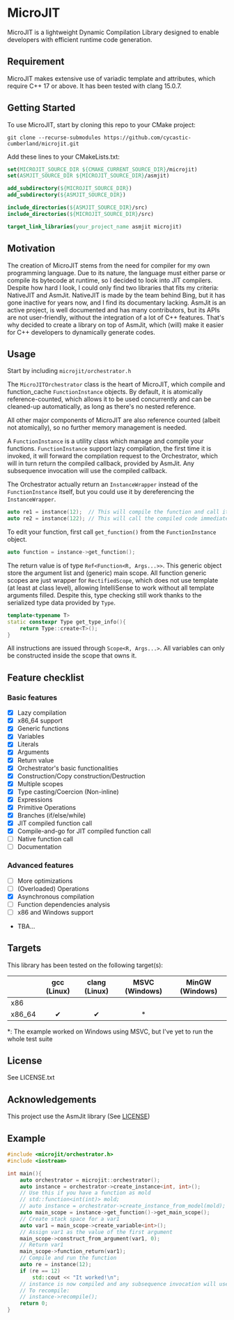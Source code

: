 # MicroJIT


MicroJIT is a lightweight Dynamic Compilation Library designed to enable developers
with efficient runtime code generation.

## Requirement

MicroJIT makes extensive use of variadic template and attributes, which require C++ 17 or above.
It has been tested with clang 15.0.7.

## Getting Started

To use MicroJIT, start by cloning this repo to your CMake project:

```shell
git clone --recurse-submodules https://github.com/cycastic-cumberland/microjit.git
```

Add these lines to your CMakeLists.txt:

```cmake
set(MICROJIT_SOURCE_DIR ${CMAKE_CURRENT_SOURCE_DIR}/microjit)
set(ASMJIT_SOURCE_DIR ${MICROJIT_SOURCE_DIR}/asmjit)

add_subdirectory(${MICROJIT_SOURCE_DIR})
add_subdirectory(${ASMJIT_SOURCE_DIR})

include_directories(${ASMJIT_SOURCE_DIR}/src)
include_directories(${MICROJIT_SOURCE_DIR}/src)

target_link_libraries(your_project_name asmjit microjit)
```


## Motivation

The creation of MicroJIT stems from the need for compiler for my own programming language.
Due to its nature, the language must either parse or compile its bytecode at runtime, so I decided to look
into JIT compilers. Despite how hard I look, I could only find two libraries that fits my criteria:
NativeJIT and AsmJit. NativeJIT is made by the team behind Bing, but it has gone inactive for years now,
and I find its documentary lacking. AsmJit is an active project, is well documented and has many contributors,
but its APIs are not user-friendly, without the integration of a lot of C++ features.
That's why decided to create a library on top of AsmJit, which (will) make it easier for C++ developers
to dynamically generate codes. 

## Usage

Start by including `microjit/orchestrator.h`

The `MicroJITOrchestrator` class is the heart of MicroJIT, which compile and function_cache `FunctionInstance` objects. By default, it is atomically reference-counted, which allows it to be used concurrently and can be cleaned-up automatically, as long as there's no nested reference.

All other major components of MicroJIT are also reference counted (albeit not atomically), so no further memory management is needed.

A `FunctionInstance` is a utility class which manage and compile your functions. `FunctionInstance` support lazy compilation, the first time it is invoked, it will forward the compilation request to the Orchestrator, which will in turn return the compiled callback, provided by AsmJit. Any subsequence invocation will use the compiled callback.

The Orchestrator actually return an `InstanceWrapper` instead of the `FunctionInstance` itself, but you could use it by dereferencing the `InstanceWrapper`.

```c++
auto re1 = instance(12);  // This will compile the function and call it
auto re2 = instance(122); // This will call the compiled code immediately
```

To edit your function, first call `get_function()` from the `FunctionInstance` object.

```c++
auto function = instance->get_function();
```

The return value is of type `Ref<Function<R, Args...>>`.
This generic object store the argument list and (generic) main scope.
All function generic scopes are just wrapper for `RectifiedScope`,
which does not use template (at least at class level),
allowing IntelliSense to work without all template arguments filled.
Despite this, type checking still work thanks to the serialized type data provided by `Type`.

```c++
template<typename T>
static constexpr Type get_type_info(){
    return Type::create<T>();
}
```

All instructions are issued through `Scope<R, Args...>`. All variables can only be constructed inside the scope that owns it.

## Feature checklist

### Basic features

- [x] Lazy compilation
- [x] x86_64 support
- [x] Generic functions
- [x] Variables
- [x] Literals
- [x] Arguments
- [x] Return value
- [x] Orchestrator's basic functionalities
- [x] Construction/Copy construction/Destruction
- [x] Multiple scopes
- [x] Type casting/Coercion (Non-inline)
- [x] Expressions
- [x] Primitive Operations
- [x] Branches (if/else/while)
- [x] JIT compiled function call
- [x] Compile-and-go for JIT compiled function call
- [ ] Native function call
- [ ] Documentation

### Advanced features

- [ ] More optimizations
- [ ] (Overloaded) Operations
- [x] Asynchronous compilation
- [ ] Function dependencies analysis
- [ ] x86 and Windows support
- TBA...

## Targets

This library has been tested on the following target(s):

|        | gcc (Linux) | clang (Linux) | MSVC (Windows) | MinGW (Windows) |
|--------|:-----------:|:-------------:|:--------------:|-----------------|
| x86    |             |               |                |                 |
| x86_64 |  &#10004;   |   &#10004;    |       *        |                 |

*: The example worked on Windows using MSVC, but I've yet to run the whole test suite

## License

See LICENSE.txt

## Acknowledgements

This project use the AsmJit library (See [LICENSE](https://github.com/asmjit/asmjit/blob/master/LICENSE.md))

## Example

```c++
#include <microjit/orchestrator.h>
#include <iostream>

int main(){
    auto orchestrator = microjit::orchestrator();
    auto instance = orchestrator->create_instance<int, int>();
    // Use this if you have a function as mold
    // std::function<int(int)> mold;
    // auto instance = orchestrator->create_instance_from_model(mold);
    auto main_scope = instance->get_function()->get_main_scope();
    // Create stack space for a var1
    auto var1 = main_scope->create_variable<int>();
    // Assign var1 as the value of the first argument
    main_scope->construct_from_argument(var1, 0);
    // Return var1
    main_scope->function_return(var1);
    // Compile and run the function
    auto re = instance(12);
    if (re == 12)
        std::cout << "It worked!\n";
    // instance is now compiled and any subsequence invocation will use the compiled function
    // To recompile:
    // instance->recompile();
    return 0;
}
```
